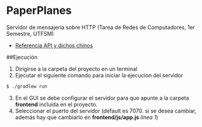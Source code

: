 PaperPlanes
===========

Servidor de mensajería sobre HTTP (Tarea de Redes de Computadores, 1er Semestre, UTFSM)

- [Referencia API y dichos chinos](https://github.com/fixmycode/PaperPlanes/wiki/Referencia-API-y-dichos-chinos)

##Ejecución

 1. Dirigirse a la carpeta del proyecto en un terminal
 2. Ejecutar el siguiente comando para iniciar la ejecucion del servidor

 ```bash
 $ ./gradlew run
 ```
 3. En el GUI se debe configurar el servidor para que apunte a la carpeta **frontend** incluida en el proyecto.
 4. Seleccionar el puerto del servidor (default es 7070. si se desea cambiar, además hay que cambiarlo en **frontend/js/app.js** *línea 1*)

 
